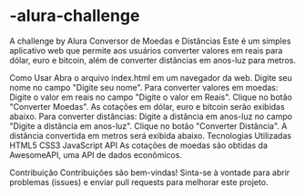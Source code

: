 # -alura-challenge
A challenge by Alura
Conversor de Moedas e Distâncias
Este é um simples aplicativo web que permite aos usuários converter valores em reais para dólar, euro e bitcoin, além de converter distâncias em anos-luz para metros.

Como Usar
Abra o arquivo index.html em um navegador da web.
Digite seu nome no campo "Digite seu nome".
Para converter valores em moedas:
Digite o valor em reais no campo "Digite o valor em Reais".
Clique no botão "Converter Moedas".
As cotações em dólar, euro e bitcoin serão exibidas abaixo.
Para converter distâncias:
Digite a distância em anos-luz no campo "Digite a distância em anos-luz".
Clique no botão "Converter Distância".
A distância convertida em metros será exibida abaixo.
Tecnologias Utilizadas
HTML5
CSS3
JavaScript
API
As cotações de moedas são obtidas da AwesomeAPI, uma API de dados econômicos.

Contribuição
Contribuições são bem-vindas! Sinta-se à vontade para abrir problemas (issues) e enviar pull requests para melhorar este projeto.
